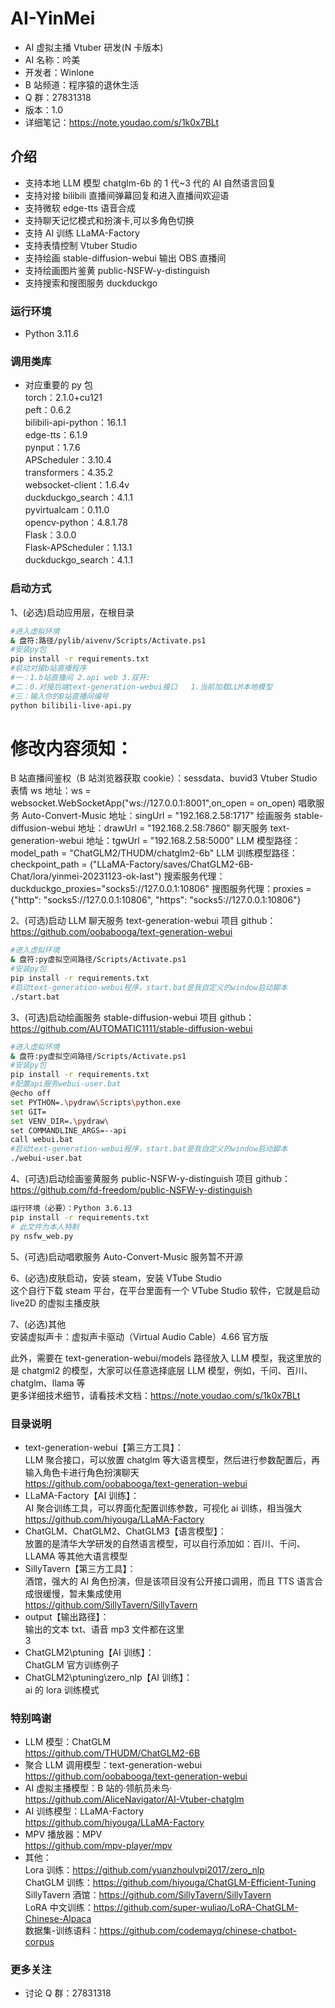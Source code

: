 # **AI-YinMei**

- AI 虚拟主播 Vtuber 研发(N 卡版本)
- AI 名称：吟美
- 开发者：Winlone
- B 站频道：程序猿的退休生活
- Q 群：27831318
- 版本：1.0
- 详细笔记：https://note.youdao.com/s/1k0x7BLt

## **介绍**

- 支持本地 LLM 模型 chatglm-6b 的 1 代~3 代的 AI 自然语言回复
- 支持对接 bilibili 直播间弹幕回复和进入直播间欢迎语
- 支持微软 edge-tts 语音合成
- 支持聊天记忆模式和扮演卡,可以多角色切换
- 支持 AI 训练 LLaMA-Factory
- 支持表情控制 Vtuber Studio
- 支持绘画 stable-diffusion-webui 输出 OBS 直播间
- 支持绘画图片鉴黄 public-NSFW-y-distinguish
- 支持搜索和搜图服务 duckduckgo

### 运行环境

- Python 3.11.6

### 调用类库

- 对应重要的 py 包<br>
  torch：2.1.0+cu121<br>
  peft：0.6.2<br>
  bilibili-api-python：16.1.1<br>
  edge-tts：6.1.9<br>
  pynput：1.7.6<br>
  APScheduler：3.10.4<br>
  transformers：4.35.2<br>
  websocket-client：1.6.4v<br>
  duckduckgo_search：4.1.1<br>
  pyvirtualcam：0.11.0<br>
  opencv-python：4.8.1.78<br>
  Flask：3.0.0<br>
  Flask-APScheduler：1.13.1<br>
  duckduckgo_search：4.1.1<br>

### 启动方式

1、(必选)启动应用层，在根目录

```bash
#进入虚拟环境
& 盘符:路径/pylib/aivenv/Scripts/Activate.ps1
#安装py包
pip install -r requirements.txt
#启动对接b站直播程序
#一：1.b站直播间 2.api web 3.双开:
#二：0.对接后端text-generation-webui接口   1.当前加载LLM本地模型
#三：输入你的B站直播间编号
python bilibili-live-api.py
```

# 修改内容须知：

B 站直播间鉴权（B 站浏览器获取 cookie）：sessdata、buvid3
Vtuber Studio 表情 ws 地址：ws = websocket.WebSocketApp("ws://127.0.0.1:8001",on_open = on_open)
唱歌服务 Auto-Convert-Music 地址：singUrl = "192.168.2.58:1717"
绘画服务 stable-diffusion-webui 地址：drawUrl = "192.168.2.58:7860"
聊天服务 text-generation-webui 地址：tgwUrl = "192.168.2.58:5000"
LLM 模型路径：model_path = "ChatGLM2/THUDM/chatglm2-6b"
LLM 训练模型路径：checkpoint_path = ("LLaMA-Factory/saves/ChatGLM2-6B-Chat/lora/yinmei-20231123-ok-last")
搜索服务代理：duckduckgo_proxies="socks5://127.0.0.1:10806"
搜图服务代理：proxies = {"http": "socks5://127.0.0.1:10806", "https": "socks5://127.0.0.1:10806"}

2、(可选)启动 LLM 聊天服务 text-generation-webui
项目 github：https://github.com/oobabooga/text-generation-webui

```bash
#进入虚拟环境
& 盘符:py虚拟空间路径/Scripts/Activate.ps1
#安装py包
pip install -r requirements.txt
#启动text-generation-webui程序，start.bat是我自定义的window启动脚本
./start.bat
```

3、(可选)启动绘画服务 stable-diffusion-webui
项目 github：https://github.com/AUTOMATIC1111/stable-diffusion-webui

```bash
#进入虚拟环境
& 盘符:py虚拟空间路径/Scripts/Activate.ps1
#安装py包
pip install -r requirements.txt
#配置api服务webui-user.bat
@echo off
set PYTHON=.\pydraw\Scripts\python.exe
set GIT=
set VENV_DIR=.\pydraw\
set COMMANDLINE_ARGS=--api
call webui.bat
#启动text-generation-webui程序，start.bat是我自定义的window启动脚本
./webui-user.bat
```

4、(可选)启动绘画鉴黄服务 public-NSFW-y-distinguish
项目 github：https://github.com/fd-freedom/public-NSFW-y-distinguish

```bash
运行环境（必要）：Python 3.6.13
pip install -r requirements.txt
# 此文件为本人特制
py nsfw_web.py
```

5、(可选)启动唱歌服务 Auto-Convert-Music
服务暂不开源

6、(必选)皮肤启动，安装 steam，安装 VTube Studio<br>
这个自行下载 steam 平台，在平台里面有一个 VTube Studio 软件，它就是启动 live2D 的虚拟主播皮肤<br>

7、(必选)其他<br>
安装虚拟声卡：虚拟声卡驱动（Virtual Audio Cable）4.66 官方版<br>

此外，需要在 text-generation-webui/models 路径放入 LLM 模型，我这里放的是 chatgml2 的模型，大家可以任意选择底层 LLM 模型，例如，千问、百川、chatglm、llama 等<br>
更多详细技术细节，请看技术文档：https://note.youdao.com/s/1k0x7BLt<br>

### 目录说明

- text-generation-webui【第三方工具】：<br>
  LLM 聚合接口，可以放置 chatglm 等大语言模型，然后进行参数配置后，再输入角色卡进行角色扮演聊天<br>
  https://github.com/oobabooga/text-generation-webui<br>
- LLaMA-Factory【AI 训练】：<br>
  AI 聚合训练工具，可以界面化配置训练参数，可视化 ai 训练，相当强大<br>
  https://github.com/hiyouga/LLaMA-Factory<br>
- ChatGLM、ChatGLM2、ChatGLM3【语言模型】：<br>
  放置的是清华大学研发的自然语言模型，可以自行添加如：百川、千问、LLAMA 等其他大语言模型<br>
- SillyTavern【第三方工具】：<br>
  酒馆，强大的 AI 角色扮演，但是该项目没有公开接口调用，而且 TTS 语言合成很缓慢，暂未集成使用<br>
  https://github.com/SillyTavern/SillyTavern<br>
- output【输出路径】：<br>
  输出的文本 txt、语音 mp3 文件都在这里<br>3
- ChatGLM2\ptuning【AI 训练】：<br>
  ChatGLM 官方训练例子<br>
- ChatGLM2\ptuning\zero_nlp【AI 训练】：<br>
  ai 的 lora 训练模式

### 特别鸣谢

- LLM 模型：ChatGLM<br>
  https://github.com/THUDM/ChatGLM2-6B<br>
- 聚合 LLM 调用模型：text-generation-webui<br>
  https://github.com/oobabooga/text-generation-webui<br>
- AI 虚拟主播模型：B 站的·领航员未鸟·<br>
  https://github.com/AliceNavigator/AI-Vtuber-chatglm<br>
- AI 训练模型：LLaMA-Factory<br>
  https://github.com/hiyouga/LLaMA-Factory<br>
- MPV 播放器：MPV<br>
  https://github.com/mpv-player/mpv<br>
- 其他：<br>
  Lora 训练：https://github.com/yuanzhoulvpi2017/zero_nlp<br>
  ChatGLM 训练：https://github.com/hiyouga/ChatGLM-Efficient-Tuning<br>
  SillyTavern 酒馆：https://github.com/SillyTavern/SillyTavern<br>
  LoRA 中文训练：https://github.com/super-wuliao/LoRA-ChatGLM-Chinese-Alpaca<br>
  数据集-训练语料：https://github.com/codemayq/chinese-chatbot-corpus<br>

### 更多关注

- 讨论 Q 群：27831318<br>
